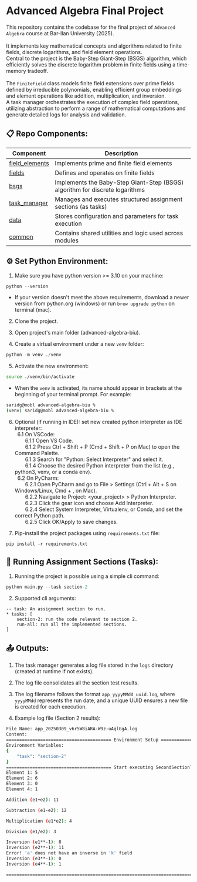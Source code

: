 # Advanced Algebra Final Project
This repository contains the codebase for the final project of `Advanced Algebra` course at Bar-Ilan University (2025).<br><br>
It implements key mathematical concepts and algorithms related to finite fields, discrete logarithms, and field element operations.<br>
Central to the project is the Baby-Step Giant-Step (BSGS) algorithm, which efficiently solves the discrete logarithm problem in finite fields using a time-memory tradeoff.<br><br>
The `FiniteField` class models finite field extensions over prime fields defined by irreducible polynomials, enabling efficient group embeddings and element operations like addition, multiplication, and inversion.<br>
A task manager orchestrates the execution of complex field operations, utilizing abstraction to perform a range of mathematical computations and generate detailed logs for analysis and validation.

## 📋 Repo Components:

| Component         | Description                                                          |
| ----------------- | -------------------------------------------------------------------- |
| [field_elements](https://github.com/GalSarid21/advanced-algebra-biu/tree/main/src/field_elements/abstract_field_element.py) | Implements prime and finite field elements |
| [fields](https://github.com/GalSarid21/advanced-algebra-biu/tree/main/src/fields/finite_field.py) | Defines and operates on finite fields |
| [bsgs](https://github.com/GalSarid21/advanced-algebra-biu/tree/main/src/bsgs.py) | Implements the Baby-Step Giant-Step (BSGS) algorithm for discrete logarithms |
| [task_manager](https://github.com/GalSarid21/advanced-algebra-biu/tree/main/task_manager/task_manager.py) | Manages and executes structured assignment sections (as tasks) |
| [data](https://github.com/GalSarid21/advanced-algebra-biu/tree/main/data/second_section.yaml) |Stores configuration and parameters for task execution |
| [common](https://github.com/GalSarid21/advanced-algebra-biu/tree/main/common/entities.py) | Contains shared utilities and logic used across modules |

## ⚙️ Set Python Environment:
1. Make sure you have python version >= 3.10 on your machine:
```python
python --version
```

* If your version doesn't meet the above requirements, download a newer version from python.org (windows) or run `brew upgrade python` on terminal (mac).

2. Clone the project.

3. Open project's main folder (advanced-algebra-biu).

4. Create a virtual environment under a new `venv` folder:
```python
python -m venv ./venv
```

5. Activate the new environment:
```bash
source ./venv/bin/activate
```

* When the `venv` is activated, its name should appear in brackets at the beginning of your terminal prompt. For example:
```bash
saridg@mobl advanced-algebra-biu %
(venv) saridg@mobl advanced-algebra-biu %
```

6. Optional (if running in IDE): set new created python interpreter as IDE interpreter:<br>
&ensp;6.1 On VSCode:<br>
&emsp;&emsp;6.1.1 Open VS Code.<br>
&emsp;&emsp;6.1.2 Press Ctrl + Shift + P (Cmd + Shift + P on Mac) to open the Command Palette.<br>
&emsp;&emsp;6.1.3 Search for "Python: Select Interpreter" and select it.<br>
&emsp;&emsp;6.1.4 Choose the desired Python interpreter from the list (e.g., python3, venv, or a conda env).<br>
&ensp;6.2 On PyCharm:<br>
&emsp;&emsp;6.2.1 Open PyCharm and go to File > Settings (Ctrl + Alt + S on Windows/Linux, Cmd + , on Mac).<br>
&emsp;&emsp;6.2.2 Navigate to Project: <your_project> > Python Interpreter.<br>
&emsp;&emsp;6.2.3 Click the gear icon and choose Add Interpreter.<br>
&emsp;&emsp;6.2.4 Select System Interpreter, Virtualenv, or Conda, and set the correct Python path.<br>
&emsp;&emsp;6.2.5 Click OK/Apply to save changes.<br>

7. Pip-install the project packages using `requirements.txt` file:
```pip
pip install -r requirements.txt
```

## 🏃 Running Assignment Sections (Tasks):

1. Running the project is possible using a simple cli command:
```python
python main.py --task section-2
```

2. Supported cli arguments:
```description
-- task: An assignment section to run.
* tasks: [
    section-2: run the code relevant to section 2.
    run-all: run all the implemented sections.
]
```

## 📤 Outputs:

1. The task manager generates a log file stored in the `logs` directory (created at runtime if not exists).

2. The log file consolidates all the section test results.

3. The log filename follows the format `app_yyyyMMdd_uuid.log`, where `yyyyMMdd` represents the run date, and a unique UUID ensures a new file is created for each execution.

4. Example log file (Section 2 results):
```bash
File Name: app_20250309_v6r5W8iARA-W9z-uAqlGgA.log
Content:
======================================== Environment Setup ========================================
Environment Variables:
{
    "task": "section-2"
}
======================================== Start executing SecondSectionTask ========================================
Element 1: 5
Element 2: 6
Element 3: 0
Element 4: 1

Addition (e1+e2): 11

Subtraction (e1-e2): 12

Multiplication (e1*e2): 4

Division (e1/e2): 3

Inversion (e1**-1): 8
Inversion (e2**-1): 11
Error! 'a' does not have an inverse in 'k' field
Inversion (e3**-1): 0
Inversion (e4**-1): 1

====================================================================================================
```
